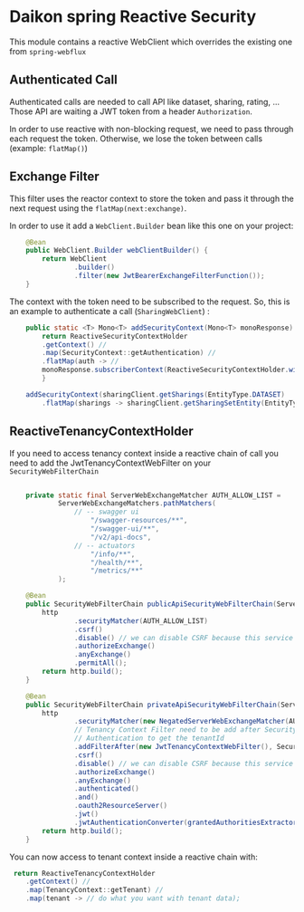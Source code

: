 # Daikon spring Reactive Security

This module contains a reactive WebClient which overrides the existing one from `spring-webflux`

## Authenticated Call

Authenticated calls are needed to call API like dataset, sharing, rating, ...
Those API are waiting a JWT token from a header `Authorization`.

In order to use reactive with non-blocking request, we need to pass through each request the token.
Otherwise, we lose the token between calls (example: `flatMap()`)

## Exchange Filter

This filter uses the reactor context to store the token and pass it through the next request using the `flatMap(next:exchange)`.

In order to use it add a `WebClient.Builder` bean like this one on your project:

```java
    @Bean
    public WebClient.Builder webClientBuilder() {
        return WebClient
                .builder()
                .filter(new JwtBearerExchangeFilterFunction());
    }
```

The context with the token need to be subscribed to the request.
So, this is an example to authenticate a call (`SharingWebClient`) :

```java
    public static <T> Mono<T> addSecurityContext(Mono<T> monoResponse) {
        return ReactiveSecurityContextHolder
        .getContext() //
        .map(SecurityContext::getAuthentication) //
        .flatMap(auth -> //
        monoResponse.subscriberContext(ReactiveSecurityContextHolder.withAuthentication(auth)));
        }

    addSecurityContext(sharingClient.getSharings(EntityType.DATASET)
        .flatMap(sharings -> sharingClient.getSharingSetEntity(EntityType.DATASET, sharings.getEntityId())));
```

## ReactiveTenancyContextHolder

If you need to access tenancy context inside a reactive chain of call you need to add the JwtTenancyContextWebFilter on your `SecurityWebFilterChain`

```java

    private static final ServerWebExchangeMatcher AUTH_ALLOW_LIST =
            ServerWebExchangeMatchers.pathMatchers(            
                // -- swagger ui
                    "/swagger-resources/**",
                    "/swagger-ui/**",
                    "/v2/api-docs",
                // -- actuators
                    "/info/**",
                    "/health/**",
                    "/metrics/**"
            );

    @Bean
    public SecurityWebFilterChain publicApiSecurityWebFilterChain(ServerHttpSecurity http) {
        http
                .securityMatcher(AUTH_ALLOW_LIST)
                .csrf()
                .disable() // we can disable CSRF because this service only use JWT token through Authorization header
                .authorizeExchange()
                .anyExchange()
                .permitAll();
        return http.build();
    }

    @Bean
    public SecurityWebFilterChain privateApiSecurityWebFilterChain(ServerHttpSecurity http) {
        http
                .securityMatcher(new NegatedServerWebExchangeMatcher(AUTH_ALLOW_LIST))
                // Tenancy Context Filter need to be add after Security Context Server because it will used
                // Authentication to get the tenantId
                .addFilterAfter(new JwtTenancyContextWebFilter(), SecurityWebFiltersOrder.AUTHORIZATION)
                .csrf()
                .disable() // we can disable CSRF because this service only use JWT token through Authorization header
                .authorizeExchange()
                .anyExchange()
                .authenticated()
                .and()
                .oauth2ResourceServer()
                .jwt()
                .jwtAuthenticationConverter(grantedAuthoritiesExtractor());
        return http.build();
    }
```
You can now access to tenant context inside a reactive chain with:

```java
 return ReactiveTenancyContextHolder
    .getContext() //
    .map(TenancyContext::getTenant) //
    .map(tenant -> // do what you want with tenant data);
```

